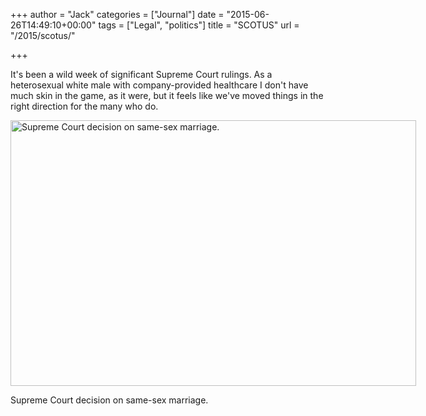 +++
author = "Jack"
categories = ["Journal"]
date = "2015-06-26T14:49:10+00:00"
tags = ["Legal", "politics"]
title = "SCOTUS"
url = "/2015/scotus/"

+++

It's been a wild week of significant Supreme Court rulings. As a heterosexual white male with company-provided healthcare I don't have much skin in the game, as it were, but it feels like we've moved things in the right direction for the many who do.

<div id="attachment_4617" style="width: 659px" class="wp-caption alignright">
  <img class="wp-image-4617 size-full" src="/img/2015/06/www_supremecourt_gov_opinions_14pdf_14-556_3204_pdf.jpg" alt="Supreme Court decision on same-sex marriage." width="649" height="425" srcset="/img/2015/06/www_supremecourt_gov_opinions_14pdf_14-556_3204_pdf.jpg 649w, /img/2015/06/www_supremecourt_gov_opinions_14pdf_14-556_3204_pdf-300x196.jpg 300w" sizes="(max-width: 649px) 100vw, 649px" />
  
  <p class="wp-caption-text">
    Supreme Court decision on same-sex marriage.
  </p>
</div>